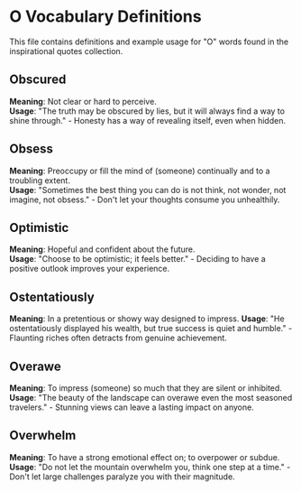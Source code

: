 # O Vocabulary Definitions

This file contains definitions and example usage for "O" words found in the inspirational quotes collection.

<!-- Add vocabulary words here following the format:
## WordName

**Meaning**: Clear, concise definition of the word.
**Usage**: "Quote or example sentence." - Explanation of the usage context.
-->

## Obscured

**Meaning**: Not clear or hard to perceive.  
**Usage**: "The truth may be obscured by lies, but it will always find a way to shine through." - Honesty has a way of revealing itself, even when hidden.

## Obsess

**Meaning**: Preoccupy or fill the mind of (someone) continually and to a troubling extent.  
**Usage**: "Sometimes the best thing you can do is not think, not wonder, not imagine, not obsess." - Don't let your thoughts consume you unhealthily.

## Optimistic

**Meaning**: Hopeful and confident about the future.  
**Usage**: "Choose to be optimistic; it feels better." - Deciding to have a positive outlook improves your experience.

## Ostentatiously

**Meaning**: In a pretentious or showy way designed to impress.
**Usage**: "He ostentatiously displayed his wealth, but true success is quiet and humble." - Flaunting riches often detracts from genuine achievement.

## Overawe

**Meaning**: To impress (someone) so much that they are silent or inhibited.
**Usage**: "The beauty of the landscape can overawe even the most seasoned travelers." - Stunning views can leave a lasting impact on anyone.

## Overwhelm

**Meaning**: To have a strong emotional effect on; to overpower or subdue.  
**Usage**: "Do not let the mountain overwhelm you, think one step at a time." - Don't let large challenges paralyze you with their magnitude.
